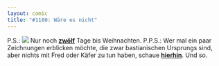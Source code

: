 ```yaml
---
layout: comic
title: "#1180: Wäre es nicht"
---
```


P.S.:
<a href="http://www.fonflatter.de/advent08"><img src="http://www.fonflatter.de/adv08/kaefer.jpg"></a>
Nur noch <a href="http://www.fonflatter.de/advent08"><strong>zwölf</strong></a> Tage bis Weihnachten.
P.P.S.:
Wer mal ein paar Zeichnungen erblicken möchte, die zwar bastianischen Ursprungs sind, aber nichts mit Fred oder Käfer zu tun haben, schaue <a href="http://morast.twoday.net/stories/5382762/"><strong>hierhin</strong></a>.
Und so.
